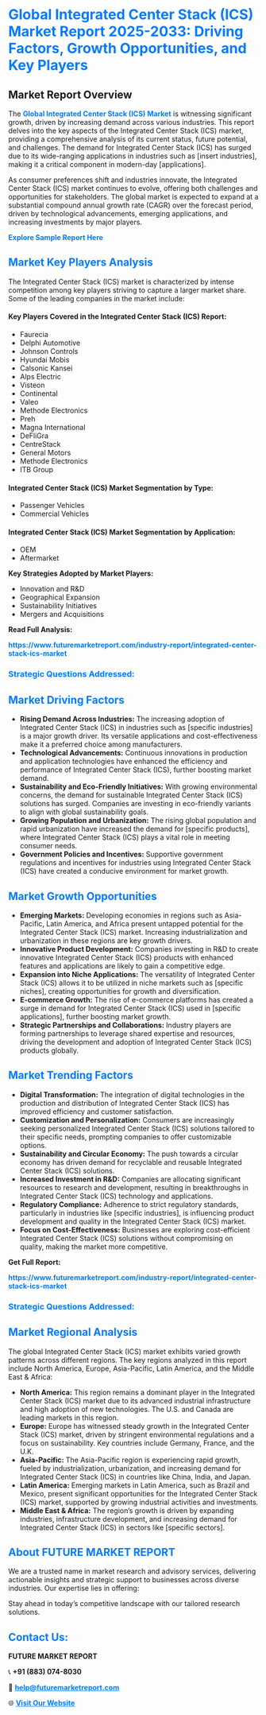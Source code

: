 <h1 style="color: #007BFF;">Global Integrated Center Stack (ICS) Market Report 2025-2033: Driving Factors, Growth Opportunities, and Key Players</h1>

<section id="overview">
<h2>Market Report Overview</h2>
<p>The <a href="https://www.futuremarketreport.com/industry-report/integrated-center-stack-ics-market" style="color: #007BFF; text-decoration: none;"><strong>Global Integrated Center Stack (ICS) Market</strong></a> is witnessing significant growth, driven by increasing demand across various industries. This report delves into the key aspects of the Integrated Center Stack (ICS) market, providing a comprehensive analysis of its current status, future potential, and challenges. The demand for Integrated Center Stack (ICS) has surged due to its wide-ranging applications in industries such as [insert industries], making it a critical component in modern-day [applications].</p>
<p>As consumer preferences shift and industries innovate, the Integrated Center Stack (ICS) market continues to evolve, offering both challenges and opportunities for stakeholders. The global market is expected to expand at a substantial compound annual growth rate (CAGR) over the forecast period, driven by technological advancements, emerging applications, and increasing investments by major players.</p>
</section>

<section id="overview">
<p><a href="https://www.futuremarketreport.com/request-sample/reportId=81654" style="color: #007BFF; text-decoration: none;"><strong>Explore Sample Report Here</strong></a></p>
</section>

<section id="key-players">
<h2 style="color: #007BFF;">Market Key Players Analysis</h2>
<p>The Integrated Center Stack (ICS) market is characterized by intense competition among key players striving to capture a larger market share. Some of the leading companies in the market include:</p>
<h4>Key Players Covered in the Integrated Center Stack (ICS) Report:</h4>
<ul><li>Faurecia</li><li>Delphi Automotive</li><li>Johnson Controls</li><li>Hyundai Mobis</li><li>Calsonic Kansei</li><li>Alps Electric</li><li>Visteon</li><li>Continental</li><li>Valeo</li><li>Methode Electronics</li><li>Preh</li><li>Magna International</li><li>DeFliGra</li><li>CentreStack</li><li>General Motors</li><li>Methode Electronics</li><li>ITB Group</li></ul>
<h4>Integrated Center Stack (ICS) Market Segmentation by Type:</h4>
<ul><li>Passenger Vehicles</li><li>Commercial Vehicles</li></ul>

<h4>Integrated Center Stack (ICS) Market Segmentation by Application:</h4>
<ul><li>OEM</li><li>Aftermarket</li></ul>
<p><strong>Key Strategies Adopted by Market Players:</strong></p>
<ul>
<li>Innovation and R&D</li>
<li>Geographical Expansion</li>
<li>Sustainability Initiatives</li>
<li>Mergers and Acquisitions</li>
</ul>
</section>

<section>
<p><strong>Read Full Analysis: </strong></p><a href="https://www.futuremarketreport.com/industry-report/integrated-center-stack-ics-market" style="color: #007BFF; text-decoration: none;"><strong>https://www.futuremarketreport.com/industry-report/integrated-center-stack-ics-market</strong></a>
<h3 style="color: #007BFF;">Strategic Questions Addressed:</h3>
</section>

<section id="driving-factors">
<h2 style="color: #007BFF;">Market Driving Factors</h2>
<ul>
<li><strong>Rising Demand Across Industries:</strong> The increasing adoption of Integrated Center Stack (ICS) in industries such as [specific industries] is a major growth driver. Its versatile applications and cost-effectiveness make it a preferred choice among manufacturers.</li>
<li><strong>Technological Advancements:</strong> Continuous innovations in production and application technologies have enhanced the efficiency and performance of Integrated Center Stack (ICS), further boosting market demand.</li>
<li><strong>Sustainability and Eco-Friendly Initiatives:</strong> With growing environmental concerns, the demand for sustainable Integrated Center Stack (ICS) solutions has surged. Companies are investing in eco-friendly variants to align with global sustainability goals.</li>
<li><strong>Growing Population and Urbanization:</strong> The rising global population and rapid urbanization have increased the demand for [specific products], where Integrated Center Stack (ICS) plays a vital role in meeting consumer needs.</li>
<li><strong>Government Policies and Incentives:</strong> Supportive government regulations and incentives for industries using Integrated Center Stack (ICS) have created a conducive environment for market growth.</li>
</ul>
</section>

<section id="growth-opportunities">
<h2 style="color: #007BFF;">Market Growth Opportunities</h2>
<ul>
<li><strong>Emerging Markets:</strong> Developing economies in regions such as Asia-Pacific, Latin America, and Africa present untapped potential for the Integrated Center Stack (ICS) market. Increasing industrialization and urbanization in these regions are key growth drivers.</li>
<li><strong>Innovative Product Development:</strong> Companies investing in R&D to create innovative Integrated Center Stack (ICS) products with enhanced features and applications are likely to gain a competitive edge.</li>
<li><strong>Expansion into Niche Applications:</strong> The versatility of Integrated Center Stack (ICS) allows it to be utilized in niche markets such as [specific niches], creating opportunities for growth and diversification.</li>
<li><strong>E-commerce Growth:</strong> The rise of e-commerce platforms has created a surge in demand for Integrated Center Stack (ICS) used in [specific applications], further boosting market growth.</li>
<li><strong>Strategic Partnerships and Collaborations:</strong> Industry players are forming partnerships to leverage shared expertise and resources, driving the development and adoption of Integrated Center Stack (ICS) products globally.</li>
</ul>
</section>

<section id="trending-factors">
<h2 style="color: #007BFF;">Market Trending Factors</h2>
<ul>
<li><strong>Digital Transformation:</strong> The integration of digital technologies in the production and distribution of Integrated Center Stack (ICS) has improved efficiency and customer satisfaction.</li>
<li><strong>Customization and Personalization:</strong> Consumers are increasingly seeking personalized Integrated Center Stack (ICS) solutions tailored to their specific needs, prompting companies to offer customizable options.</li>
<li><strong>Sustainability and Circular Economy:</strong> The push towards a circular economy has driven demand for recyclable and reusable Integrated Center Stack (ICS) solutions.</li>
<li><strong>Increased Investment in R&D:</strong> Companies are allocating significant resources to research and development, resulting in breakthroughs in Integrated Center Stack (ICS) technology and applications.</li>
<li><strong>Regulatory Compliance:</strong> Adherence to strict regulatory standards, particularly in industries like [specific industries], is influencing product development and quality in the Integrated Center Stack (ICS) market.</li>
<li><strong>Focus on Cost-Effectiveness:</strong> Businesses are exploring cost-efficient Integrated Center Stack (ICS) solutions without compromising on quality, making the market more competitive.</li>
</ul>
</section>

<section>
<p><strong>Get Full Report: </strong></p><a href="https://www.futuremarketreport.com/industry-report/integrated-center-stack-ics-market" style="color: #007BFF; text-decoration: none;"><strong>https://www.futuremarketreport.com/industry-report/integrated-center-stack-ics-market</strong></a>
<h3 style="color: #007BFF;">Strategic Questions Addressed:</h3>
</section>


<section id="regional-analysis">
<h2 style="color: #007BFF;">Market Regional Analysis</h2>
<p>The global Integrated Center Stack (ICS) market exhibits varied growth patterns across different regions. The key regions analyzed in this report include North America, Europe, Asia-Pacific, Latin America, and the Middle East & Africa:</p>
<ul>
<li><strong>North America:</strong> This region remains a dominant player in the Integrated Center Stack (ICS) market due to its advanced industrial infrastructure and high adoption of new technologies. The U.S. and Canada are leading markets in this region.</li>
<li><strong>Europe:</strong> Europe has witnessed steady growth in the Integrated Center Stack (ICS) market, driven by stringent environmental regulations and a focus on sustainability. Key countries include Germany, France, and the U.K.</li>
<li><strong>Asia-Pacific:</strong> The Asia-Pacific region is experiencing rapid growth, fueled by industrialization, urbanization, and increasing demand for Integrated Center Stack (ICS) in countries like China, India, and Japan.</li>
<li><strong>Latin America:</strong> Emerging markets in Latin America, such as Brazil and Mexico, present significant opportunities for the Integrated Center Stack (ICS) market, supported by growing industrial activities and investments.</li>
<li><strong>Middle East & Africa:</strong> The region’s growth is driven by expanding industries, infrastructure development, and increasing demand for Integrated Center Stack (ICS) in sectors like [specific sectors].</li>
</ul>
</section>

<footer>
<h2 style="color: #007BFF;">About FUTURE MARKET REPORT</h2>
<p>We are a trusted name in market research and advisory services, delivering actionable insights and strategic support to businesses across diverse industries. Our expertise lies in offering:</p>

<p>Stay ahead in today’s competitive landscape with our tailored research solutions.</p>

<h2 style="color: #007BFF;">Contact Us:</h2>
<p><strong>FUTURE MARKET REPORT</strong></p>
<p>📞 <strong>+91 (883) 074-8030</strong></p>
<p>📧 <strong><a href="mailto:help@futuremarketreport.com" style="color: #007BFF;">help@futuremarketreport.com</a></strong></p>
<p>🌐 <strong><a href="https://www.futuremarketreport.com/" style="color: #007BFF;">Visit Our Website</a></strong></p>
</footer>